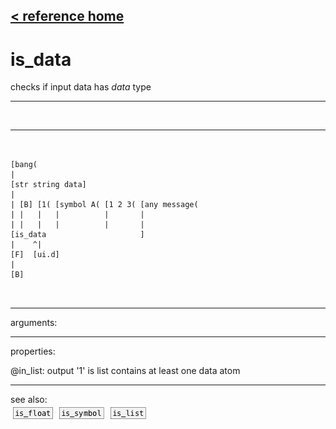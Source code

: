 [< reference home](ceammc_lib.html)
---

# is_data


checks if input data has *data* type

---

<br>


---


```


[bang(
|
[str string data]
|
| [B] [1( [symbol A( [1 2 3( [any message(
| |   |   |          |       |
| |   |   |          |       |
[is_data                     ]
|    ^|
[F]  [ui.d]
|
[B]

            
```

---
arguments:


---
properties:

@in_list: output &#39;1&#39; is list contains at least one data
            atom<br>

---
see also:<br>
[![is_float](img/object_is_float.png)](is_float.html)
[![is_symbol](img/object_is_symbol.png)](is_symbol.html)
[![is_list](img/object_is_list.png)](is_list.html)
